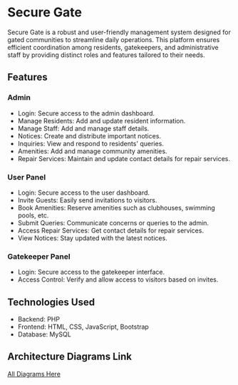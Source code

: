 
# Secure Gate

Secure Gate is a robust and user-friendly management system designed for gated communities to streamline daily operations. This platform ensures efficient coordination among residents, gatekeepers, and administrative staff by providing distinct roles and features tailored to their needs.


## Features

### Admin

- Login: Secure access to the admin dashboard.
- Manage Residents: Add and update resident information.
- Manage Staff: Add and manage staff details.
- Notices: Create and distribute important notices.
- Inquiries: View and respond to residents' queries.
- Amenities: Add and manage community amenities.
- Repair Services: Maintain and update contact details for repair services.



### User Panel

- Login: Secure access to the user dashboard.
- Invite Guests: Easily send invitations to visitors.
- Book Amenities: Reserve amenities such as clubhouses, swimming pools, etc.
- Submit Queries: Communicate concerns or queries to the admin.
- Access Repair Services: Get contact details for repair services.
- View Notices: Stay updated with the latest notices.


### Gatekeeper Panel

- Login: Secure access to the gatekeeper interface.
- Access Control: Verify and allow access to visitors based on invites.
## Technologies Used

- Backend: PHP
- Frontend: HTML, CSS, JavaScript, Bootstrap
- Database: MySQL



## Architecture Diagrams Link

[All Diagrams Here](https://drive.google.com/file/d/1DHaVnMS7vN15LXhghpRXL26sQU2PyfpJ/view?usp=drive_link)

